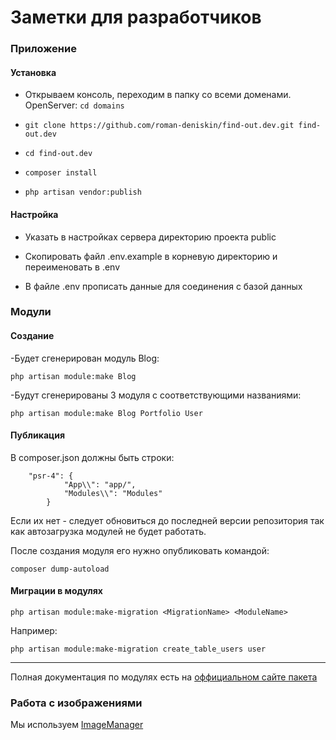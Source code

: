 # Заметки для разработчиков

### Приложение

#### Установка

* Открываем консоль, переходим в папку со всеми доменами. OpenServer: `cd domains`

* `git clone https://github.com/roman-deniskin/find-out.dev.git find-out.dev`

* `cd find-out.dev`

* `composer install`

* `php artisan vendor:publish`

#### Настройка

* Указать в настройках сервера директорию проекта public

* Скопировать файл .env.example в корневую директорию и переименовать в .env

* В файле .env прописать данные для соединения с базой данных

### Модули

#### Создание

-Будет сгенерирован модуль Blog:

`php artisan module:make Blog`

-Будут сгенерированы 3 модуля с соответствующими названиями:

`php artisan module:make Blog Portfolio User`

#### Публикация
В composer.json должны быть строки:

```
	"psr-4": {
            "App\\": "app/",
            "Modules\\": "Modules"
        }
```

Если их нет - следует обновиться до последней версии репозитория так как автозагрузка модулей не будет работать.

После создания модуля его нужно опубликовать командой:

`composer dump-autoload`

#### Миграции в модулях

`php artisan module:make-migration <MigrationName> <ModuleName>`

Например:

`php artisan module:make-migration create_table_users user`

---------------------------------------

Полная документация по модулях есть на [оффициальном сайте пакета](http://sky.pingpong-labs.com/docs/2.0/modules)

### Работа с изображениями

Мы используем [ImageManager](https://github.com/anakadote/ImageManager-for-Laravel-5)
